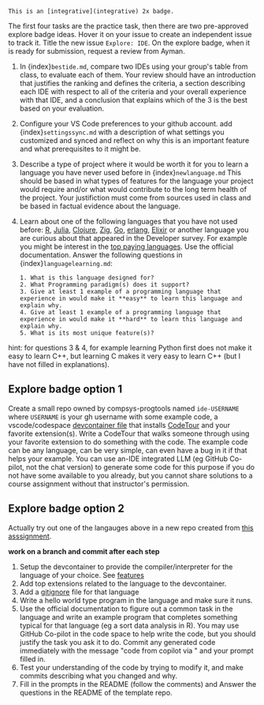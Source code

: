 ```{important}
This is an [integrative](integrative) 2x badge. 
```


The first four tasks are the practice task, then there are two pre-approved explore badge ideas.  Hover it on your issue to create an independent issue to track it.  Title the new issue `Explore: IDE`. On the explore badge, when it is ready for submission, request a review from Ayman. 

1. In {index}`bestide.md`, compare two IDEs using your group's table from class, to evaluate each of them.  Your review should have an introduction that justifies the ranking and defines the criteria, a section describing each IDE with respect to all of the criteria and your overall experience with that IDE, and a conclusion that explains which of the 3 is the best based on your evaluation. 
2. Configure your VS Code preferences to your github account. add {index}`settingssync.md` with a description of what settings you customized and synced and reflect on why this is an important feature and what prerequisites to it might be.
3. Describe a type of project where it would be worth it for you to learn a language you have never used before in {index}`newlanguage.md` This should be based in what types of features for the language your project would require and/or what would contribute to the long term health of the project. Your justifiction must come from sources used in class and be based in factual evidence about the language. 
4. Learn about one of the following languages that you have not used before: [R](https://www.r-project.org/), [Julia](https://julialang.org/), [Clojure](https://clojure.org/guides/getting_started), [Zig](https://ziglang.org/), [Go](https://go.dev/), [erlang](https://www.erlang.org/), [Elixir](https://elixir-lang.org/) or another language you are curious about that appeared in the Developer survey. For example you might be interest in the [top paying languages](https://survey.stackoverflow.co/2023/#technology-top-paying-technologies). Use the official documentation.  Answer the following questions in {index}`languagelearning.md`:

    ```
    1. What is this language designed for?
    2. What Programming paradigm(s) does it support?
    3. Give at least 1 example of a programming language that experience in would make it **easy** to learn this language and explain why. 
    4. Give at least 1 example of a programming language that experience in would make it **hard** to learn this language and explain why. 
    5. What is its most unique feature(s)?
    ```

hint: for questions 3 & 4, for example learning Python first does not make it easy to learn C++, but learning C makes it very easy to learn C++ (but I have not filled in explanations). 

## Explore badge option 1

Create a small repo owned by compsys-progtools named `ide-USERNAME` where `USERNAME` is your gh username with some example code, a vscode/codespace [devcontainer file](https://docs.github.com/en/codespaces/setting-up-your-project-for-codespaces/adding-a-dev-container-configuration/introduction-to-dev-containers) that installs [CodeTour](https://marketplace.visualstudio.com/items?itemName=vsls-contrib.codetour) and your favorite extension(s).  Write a CodeTour that walks someone through using your favorite extension to do something with the code. 
The example code can be any language, can be very simple, can even have a bug in it if that helps your example. You can use an-IDE integrated LLM (eg GitHub Co-pilot, not the chat version) to generate some code for this purpose if you do not have some available to you already, but you cannot share solutions to a course assignment without that instructor's permission.

## Explore badge option 2

Actually try out one of the langauges above in a new repo created from [this asssignment](https://classroom.github.com/a/XoqjPVBp). 

**work on a branch and commit after each step**

1. Setup the devcontainer to provide the compiler/interpreter for the language of your choice. See [features](https://containers.dev/features)
2. Add top extensions related to the language to the devcontainer. 
3. Add a [gitignore](https://github.com/github/gitignore) file for that language
4. Write a hello world type program in the language and make sure it runs. 
5. Use the official documentation to figure out a common task in the language and write an example program that completes something typical for that language (eg a sort data analysis in R). You may use GitHub Co-pilot in the code space to help write the code, but you should justify the task you ask it to do. Commit any generated code immediately with the message "code from copilot via <prompt>" and your prompt filled in.  
6. Test your understanding of the code by trying to modify it, and make commits describing what you changed and why. 
7. Fill in the prompts in the README (follow the comments) and Answer the questions in the README of the template repo.  
